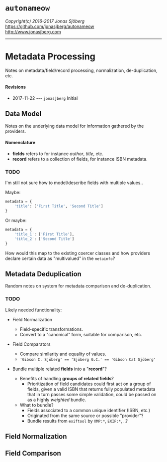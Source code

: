 `autonameow`
============
*Copyright(c) 2016-2017 Jonas Sjöberg*  
<https://github.com/jonasjberg/autonameow>  
<http://www.jonasjberg.com>  

--------------------------------------------------------------------------------

Metadata Processing
===================
Notes on metadata/field/record processing, normalization, de-duplication, etc.

#### Revisions
* 2017-11-22 --- `jonasjberg` Initial



Data Model
----------
Notes on the underlying data model for information gathered by the providers.

#### Nomenclature

* __fields__ refers to for instance *author*, *title*, etc.
* __record__ refers to a collection of fields, for instance ISBN metadata.

### TODO
I'm still not sure how to model/describe fields with multiple values..

Maybe:
```python
metadata = {
    'title': ['First Title', 'Second Title']
}
```

Or maybe:
```python
metadata = {
    'title_1': ['First Title'],
    'title_2': ['Second Title']
}
```

How would this map to the existing coercer classes and how providers
declare certain data as "multivalued" in the `metainfo`?



Metadata Deduplication
----------------------
Random notes on system for metadata comparison and de-duplication.

### TODO
Likely needed functionality:

* Field Normalization
    * Field-specific transformations.
    * Convert to a "canonical" form, suitable for comparison, etc.
* Field Comparators
    * Compare similarity and equality of values.
    * `'Gibson C. Sjöberg' == 'Sjöberg G.C.' == 'Gibson Cat Sjöberg'`


* Bundle multiple related __fields__ into a "__record__"?
    * Benefits of handling __groups of related fields__?
        * Prioritization of field candidates could first act on a group of
          fields, given a valid ISBN that returns fully populated metadata that
          in turn passes some simple validation, could be passed on as a highly
          *weighted* bundle.
    * What to bundle?
        * Fields associated to a common unique identifier (ISBN, etc.)
        * Originated from the same source or possible "provider"?
        * Bundle results from `exiftool` by `XMP:*`, `EXIF:*`, ..?



Field Normalization
-------------------

<!-- TODO: ... -->



Field Comparison
----------------

<!-- TODO: ... -->
